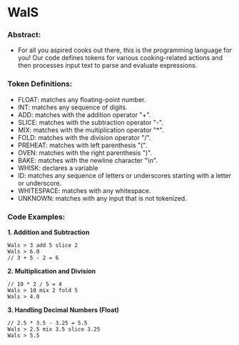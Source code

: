 # WalS

### Abstract:
* For all you aspired cooks out there, this is the programming language for you! Our code defines tokens for various cooking-related actions and then processes input text to parse and evaluate expressions. 

### Token Definitions:
* FLOAT: matches any floating-point number.
* INT: matches any sequence of digits.
* ADD: matches with the addition operator "+".
* SLICE: matches with the subtraction operator "-".
* MIX: matches with the multiplication operator "*".
* FOLD: matches with the division operator "/".
* PREHEAT: matches with left parenthesis "(".
* OVEN: matches with the right parenthesis ")".
* BAKE: matches with the newline character "\n".
* WHISK: declares a variable
* ID: matches any sequence of letters or underscores starting with a letter or underscore.
* WHITESPACE: matches with any whitespace.
* UNKNOWN: matches with any input that is not tokenized.

### Code Examples:
**1. Addition and Subtraction**
```
Wals > 3 add 5 slice 2
Wals > 6.0
// 3 + 5 - 2 = 6
```
**2. Multiplication and Division**
```
// 10 * 2 / 5 = 4
Wals > 10 mix 2 fold 5
Wals > 4.0
```
**3. Handling Decimal Numbers (Float)**
```
// 2.5 * 3.5 - 3.25 = 5.5
Wals > 2.5 mix 3.5 slice 3.25
Wals > 5.5
```
